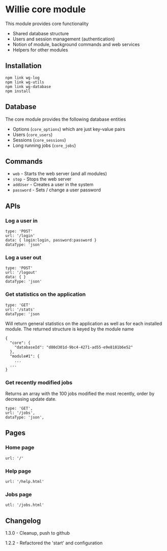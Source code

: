 # Willie core module

This module provides core functionality
* Shared database structure
* Users and session management (authentication)
* Notion of module, background commands and web services
* Helpers for other modules

## Installation

	npm link wg-log
	npm link wg-utils
	npm link wg-database
	npm install


## Database

The core module provides the following database entities

* Options (```core_options```) which are just key-value pairs
* Users (```core_users```) 
* Sessions (```core_sessions```)
* Long running jobs (```core_jobs```)


## Commands

* ```web``` - Starts the web server (and all modules)
* ```stop``` - Stops the web server
* ```addUser``` - Creates a user in the system
* ```password``` - Sets / change a user password


## APIs

### Log a user in

	type: 'POST'
	url: '/login'
	data: { login:login, password:password }
	dataType: 'json'

### Log a user out

	type: 'POST'
	url: '/logout'
	data: { }
	dataType: 'json'

### Get statistics on the application

    type: 'GET'
    url: '/stats'
    dataType: 'json

Will return general statistics on the application as well as for each installed module.
The returned structure is keyed by the module name

	{
	  "core": {
	    "databaseId": "d80d301d-9bc4-4271-ad55-e9e8181b6e52"
	  },
	  "module#1": {
	    ...
	  ...
	}
  
### Get recently modified jobs
Returns an array with the 100 jobs modified the most recently, order by decreasing update date.

    type: 'GET',
    url: '/jobs',
    dataType: 'json',


## Pages

### Home page

	url: '/'

### Help page

	url: '/help.html'

### Jobs page

	utl: '/jobs.html'


## Changelog

1.3.0 - Cleanup, push to github

1.2.2 - Refactored the 'start' and configuration

